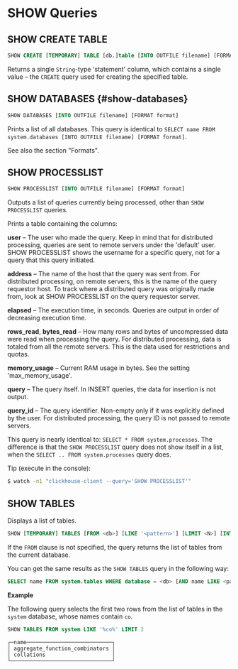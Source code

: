 # SHOW Queries

## SHOW CREATE TABLE

```sql
SHOW CREATE [TEMPORARY] TABLE [db.]table [INTO OUTFILE filename] [FORMAT format]
```

Returns a single `String`-type 'statement' column, which contains a single value – the `CREATE` query used for creating the specified table.

## SHOW DATABASES {#show-databases}

```sql
SHOW DATABASES [INTO OUTFILE filename] [FORMAT format]
```

Prints a list of all databases.
This query is identical to `SELECT name FROM system.databases [INTO OUTFILE filename] [FORMAT format]`.

See also the section "Formats".

## SHOW PROCESSLIST

```sql
SHOW PROCESSLIST [INTO OUTFILE filename] [FORMAT format]
```

Outputs a list of queries currently being processed, other than `SHOW PROCESSLIST` queries.

Prints a table containing the columns:

**user** – The user who made the query. Keep in mind that for distributed processing, queries are sent to remote servers under the 'default' user. SHOW PROCESSLIST shows the username for a specific query, not for a query that this query initiated.

**address** – The name of the host that the query was sent from. For distributed processing, on remote servers, this is the name of the query requestor host. To track where a distributed query was originally made from, look at SHOW PROCESSLIST on the query requestor server.

**elapsed** – The execution time, in seconds. Queries are output in order of decreasing execution time.

**rows_read**, **bytes_read** – How many rows and bytes of uncompressed data were read when processing the query. For distributed processing, data is totaled from all the remote servers. This is the data used for restrictions and quotas.

**memory_usage** – Current RAM usage in bytes. See the setting 'max_memory_usage'.

**query** – The query itself. In INSERT queries, the data for insertion is not output.

**query_id** – The query identifier. Non-empty only if it was explicitly defined by the user. For distributed processing, the query ID is not passed to remote servers.

This query is nearly identical to: `SELECT * FROM system.processes`. The difference is that the `SHOW PROCESSLIST` query does not show itself in a list, when the `SELECT .. FROM system.processes` query does.

Tip (execute in the console):

```bash
$ watch -n1 "clickhouse-client --query='SHOW PROCESSLIST'"
```

## SHOW TABLES

Displays a list of tables.

```sql
SHOW [TEMPORARY] TABLES [FROM <db>] [LIKE '<pattern>'] [LIMIT <N>] [INTO OUTFILE <filename>] [FORMAT <format>]
```

If the `FROM` clause is not specified, the query returns the list of tables from the current database.

You can get the same results as the `SHOW TABLES` query in the following way:

```sql
SELECT name FROM system.tables WHERE database = <db> [AND name LIKE <pattern>] [LIMIT <N>] [INTO OUTFILE <filename>] [FORMAT <format>]
```

**Example**

The following query selects the first two rows from the list of tables in the `system` database, whose names contain `co`.

```sql
SHOW TABLES FROM system LIKE '%co%' LIMIT 2
```
```text
┌─name───────────────────────────┐
│ aggregate_function_combinators │
│ collations                     │
└────────────────────────────────┘
```
